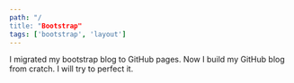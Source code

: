 ```yaml
---
path: "/
title: "Bootstrap"
tags: ['bootstrap', 'layout']
---
```


I migrated my bootstrap blog to GitHub pages. Now I build my GitHub blog from cratch. I will try to perfect it.
